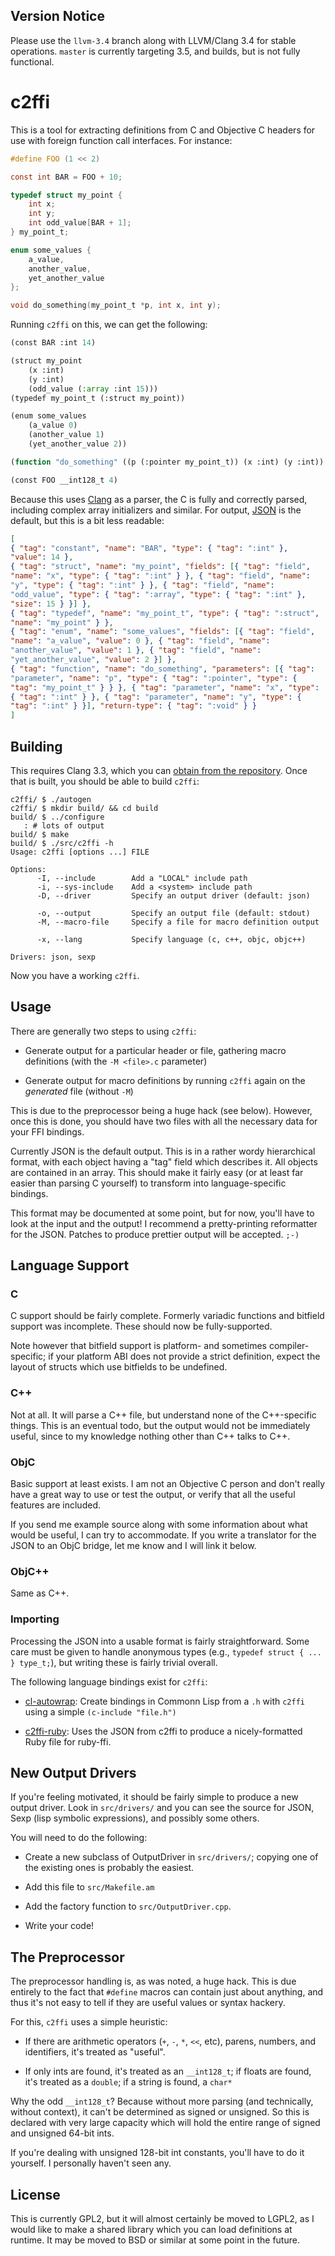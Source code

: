 ## Version Notice

Please use the `llvm-3.4` branch along with LLVM/Clang 3.4 for stable
operations.  `master` is currently targeting 3.5, and builds, but is
not fully functional.

# c2ffi

This is a tool for extracting definitions from C and Objective C headers for
use with foreign function call interfaces.  For instance:

```c
#define FOO (1 << 2)

const int BAR = FOO + 10;

typedef struct my_point {
    int x;
    int y;
    int odd_value[BAR + 1];
} my_point_t;

enum some_values {
    a_value,
    another_value,
    yet_another_value
};

void do_something(my_point_t *p, int x, int y);
```

Running `c2ffi` on this, we can get the following:

```lisp
(const BAR :int 14)

(struct my_point
    (x :int)
    (y :int)
    (odd_value (:array :int 15)))
(typedef my_point_t (:struct my_point))

(enum some_values
    (a_value 0)
    (another_value 1)
    (yet_another_value 2))

(function "do_something" ((p (:pointer my_point_t)) (x :int) (y :int)) :void)

(const FOO __int128_t 4)
```

Because this uses [Clang](http://clang.llvm.org/) as a parser, the C
is fully and correctly parsed, including complex array initializers
and similar.  For output, [JSON](http://json.org/) is the default, but
this is a bit less readable:

```json
[
{ "tag": "constant", "name": "BAR", "type": { "tag": ":int" },
"value": 14 },
{ "tag": "struct", "name": "my_point", "fields": [{ "tag": "field",
"name": "x", "type": { "tag": ":int" } }, { "tag": "field", "name":
"y", "type": { "tag": ":int" } }, { "tag": "field", "name":
"odd_value", "type": { "tag": ":array", "type": { "tag": ":int" },
"size": 15 } }] },
{ "tag": "typedef", "name": "my_point_t", "type": { "tag": ":struct",
"name": "my_point" } },
{ "tag": "enum", "name": "some_values", "fields": [{ "tag": "field",
"name": "a_value", "value": 0 }, { "tag": "field", "name":
"another_value", "value": 1 }, { "tag": "field", "name":
"yet_another_value", "value": 2 }] },
{ "tag": "function", "name": "do_something", "parameters": [{ "tag":
"parameter", "name": "p", "type": { "tag": ":pointer", "type": {
"tag": "my_point_t" } } }, { "tag": "parameter", "name": "x", "type":
{ "tag": ":int" } }, { "tag": "parameter", "name": "y", "type": {
"tag": ":int" } }], "return-type": { "tag": ":void" } }
]
```

## Building

This requires Clang 3.3, which you can [obtain from the
repository](http://clang.llvm.org/get_started.html).  Once that is
built, you should be able to build `c2ffi`:

```console
c2ffi/ $ ./autogen
c2ffi/ $ mkdir build/ && cd build
build/ $ ../configure
   : # lots of output
build/ $ make
build/ $ ./src/c2ffi -h
Usage: c2ffi [options ...] FILE

Options:
      -I, --include        Add a "LOCAL" include path
      -i, --sys-include    Add a <system> include path
      -D, --driver         Specify an output driver (default: json)

      -o, --output         Specify an output file (default: stdout)
      -M, --macro-file     Specify a file for macro definition output

      -x, --lang           Specify language (c, c++, objc, objc++)

Drivers: json, sexp
```

Now you have a working `c2ffi`.

## Usage

There are generally two steps to using `c2ffi`:

* Generate output for a particular header or file, gathering macro
  definitions (with the `-M <file>.c` parameter)

* Generate output for macro definitions by running `c2ffi` again on
  the *generated* file (without `-M`)

This is due to the preprocessor being a huge hack (see below).
However, once this is done, you should have two files with all the
necessary data for your FFI bindings.

Currently JSON is the default output.  This is in a rather wordy
hierarchical format, with each object having a "tag" field which
describes it.  All objects are contained in an array.  This should
make it fairly easy (or at least far easier than parsing C yourself)
to transform into language-specific bindings.

This format may be documented at some point, but for now, you'll have
to look at the input and the output!  I recommend a pretty-printing
reformatter for the JSON.  Patches to produce prettier output will be
accepted. `;-)`

## Language Support

### C

C support should be fairly complete.  Formerly variadic functions and
bitfield support was incomplete.  These should now be fully-supported.

Note however that bitfield support is platform- and sometimes
compiler-specific; if your platform ABI does not provide a strict
definition, expect the layout of structs which use bitfields to be
undefined.

### C++

Not at all.  It will parse a C++ file, but understand none of the
C++-specific things.  This is an eventual todo, but the output would
not be immediately useful, since to my knowledge nothing other than
C++ talks to C++.

### ObjC

Basic support at least exists.  I am not an Objective C person and
don't really have a great way to use or test the output, or verify
that all the useful features are included.

If you send me example source along with some information about what
would be useful, I can try to accommodate.  If you write a translator
for the JSON to an ObjC bridge, let me know and I will link it below.

### ObjC++

Same as C++.

### Importing

Processing the JSON into a usable format is fairly straightforward.
Some care must be given to handle anonymous types (e.g., `typedef
struct { ... } type_t;`), but writing these is fairly trivial
overall.

The following language bindings exist for `c2ffi`:

* [cl-autowrap](https://github.com/rpav/cl-autowrap/): Create bindings
  in Commonn Lisp from a `.h` with `c2ffi` using a simple `(c-include
  "file.h")`

* [c2ffi-ruby](https://github.com/rpav/c2ffi-ruby): Uses the JSON
  from c2ffi to produce a nicely-formatted Ruby file for ruby-ffi.

## New Output Drivers

If you're feeling motivated, it should be fairly simple to produce a
new output driver.  Look in `src/drivers/` and you can see the source
for JSON, Sexp (lisp symbolic expressions), and possibly some others.

You will need to do the following:

* Create a new subclass of OutputDriver in `src/drivers/`; copying one of
  the existing ones is probably the easiest.

* Add this file to `src/Makefile.am`

* Add the factory function to `src/OutputDriver.cpp`.

* Write your code!

## The Preprocessor

The preprocessor handling is, as was noted, a huge hack.  This is due
entirely to the fact that `#define` macros can contain just about
anything, and thus it's not easy to tell if they are useful values or
syntax hackery.

For this, `c2ffi` uses a simple heuristic:

* If there are arithmetic operators (`+`, `-`, `*`, `<<`, etc),
  parens, numbers, and identifiers, it's treated as "useful".

* If only ints are found, it's treated as an `__int128_t`; if floats are
  found, it's treated as a `double`; if a string is found, a `char*`

Why the odd `__int128_t`?  Because without more parsing (and
technically, without context), it can't be determined as signed or
unsigned.  So this is declared with very large capacity which will
hold the entire range of signed and unsigned 64-bit ints.

If you're dealing with unsigned 128-bit int constants, you'll have to
do it yourself.  I personally haven't seen any.

## License

This is currently GPL2, but it will almost certainly be moved to
LGPL2, as I would like to make a shared library which you can load
definitions at runtime.  It may be moved to BSD or similar at some
point in the future.
